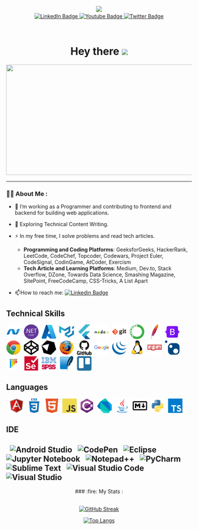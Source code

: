 <div align="center">
<div id="header" align="center">
  <img src="https://media.giphy.com/media/M9gbBd9nbDrOTu1Mqx/giphy.gif" width="100"/>
</div>

<div id="badges" align="center">
  <a href="https://www.linkedin.com/in/jucuacc/">
    <img src="https://img.shields.io/badge/LinkedIn-blue?style=for-the-badge&logo=linkedin&logoColor=white" alt="LinkedIn Badge"/>
  </a>
  <a href="https://www.youtube.com/channel/UCSaNg54oRT8KMPNRyCTKebw">
    <img src="https://img.shields.io/badge/YouTube-red?style=for-the-badge&logo=youtube&logoColor=white" alt="Youtube Badge"/>
  </a>
  <a href="https://twitter.com/JashimUddinAcc">
    <img src="https://img.shields.io/badge/Twitter-blue?style=for-the-badge&logo=twitter&logoColor=white" alt="Twitter Badge"/>
  </a>
</div>

<img src="https://komarev.com/ghpvc/?username=JuCuAcc&style=flat-square&color=blue" alt="" width="300px"/><br/>

<h1>
  Hey there
  <img src="https://media.giphy.com/media/hvRJCLFzcasrR4ia7z/giphy.gif" width="30px"/>
</h1>
</div>
<div align="center">
  <img src="https://media.giphy.com/media/dWesBcTLavkZuG35MI/giphy.gif" width="600" height="300"/>
</div>

---

### :man_technologist: About Me :

- :telescope: I’m working as a Programmer and contributing to frontend and backend for building web applications.

- :seedling: Exploring Technical Content Writing.

- :zap: In my free time, I solve problems and read tech articles.
  
  - **Programming and Coding Platforms**: GeeksforGeeks, HackerRank, LeetCode, CodeChef, Topcoder, Codewars, Project Euler, CodeSignal, CodinGame, AtCoder, Exercism
  - **Tech Article and Learning Platforms**: Medium, Dev.to, Stack Overflow, DZone, Towards Data Science, Smashing Magazine, SitePoint, FreeCodeCamp, CSS-Tricks, A List Apart



- :mailbox:How to reach me: [![Linkedin Badge](https://img.shields.io/badge/-Jashim-blue?style=flat&logo=Linkedin&logoColor=white)](https://www.linkedin.com/in/jucuacc/)



## Technical Skills

<div>
  <img src="https://github.com/devicons/devicon/blob/master/icons/dot-net/dot-net-original.svg"         title=".NET" alt=".NET" width="40" height="40"/>&nbsp;
  <img src="https://github.com/devicons/devicon/blob/master/icons/dotnetcore/dotnetcore-original.svg"   title=".NET Core" alt=".NET Core" width="40" height="40"/>&nbsp;
  <img src="https://github.com/devicons/devicon/blob/master/icons/azure/azure-original.svg"             title="Azure" alt="Azure" width="40" height="40"/>&nbsp;
  <img src="https://github.com/devicons/devicon/blob/master/icons/materialui/materialui-original.svg"   title="Material UI" alt="Material UI" width="40" height="40"/>&nbsp;
  <img src="https://github.com/devicons/devicon/blob/master/icons/flutter/flutter-original.svg"         title="Flutter" alt="Flutter" width="40" height="40"/>&nbsp;
  <img src="https://github.com/devicons/devicon/blob/master/icons/nodejs/nodejs-original-wordmark.svg"  title="NodeJS" alt="NodeJS" width="40" height="40"/>&nbsp;
  <img src="https://github.com/devicons/devicon/blob/master/icons/git/git-original-wordmark.svg"        title="Git" alt="Git" width="40" height="40"/>&nbsp;
  <img src="https://github.com/devicons/devicon/blob/master/icons/anaconda/anaconda-original.svg"           title="Anaconda"        alt="Anaconda"         width="40" height="40"/>&nbsp;
  <img src="https://github.com/devicons/devicon/blob/master/icons/apache/apache-original.svg"               title="Apache"          alt="Apache"           width="40" height="40"/>&nbsp;
  <img src="https://github.com/devicons/devicon/blob/master/icons/bootstrap/bootstrap-original.svg"         title="Bootstrap"       alt="Bootstrap"        width="40" height="40"/>&nbsp;
  <img src="https://github.com/devicons/devicon/blob/master/icons/chrome/chrome-original.svg"               title="Chrome"          alt="Chrome"           width="40" height="40"/>&nbsp;
  <img src="https://github.com/devicons/devicon/blob/master/icons/codepen/codepen-plain.svg"                title="Codepen"         alt="Codepen"          width="40" height="40"/>&nbsp;
  <img src="https://github.com/devicons/devicon/blob/master/icons/crystal/crystal-original.svg"             title="Crystal"         alt="Crystal"          width="40" height="40"/>&nbsp;
  <img src="https://github.com/devicons/devicon/blob/master/icons/firefox/firefox-original.svg"             title="Firefox"         alt="Firefox"          width="40" height="40"/>&nbsp;
  <img src="https://github.com/devicons/devicon/blob/master/icons/github/github-original-wordmark.svg"      title="GitHub"          alt="GitHub"           width="40" height="40"/>&nbsp;
  <img src="https://github.com/devicons/devicon/blob/master/icons/google/google-original-wordmark.svg"      title="Google"          alt="Google"           width="40" height="40"/>&nbsp;
  <img src="https://github.com/devicons/devicon/blob/master/icons/jquery/jquery-original.svg"                           title="Jquery"              alt="Jquery"                width="40" height="40"/>&nbsp;
  <img src="https://github.com/devicons/devicon/blob/master/icons/linux/linux-original.svg"                             title="Linux"               alt="Linux"                 width="40" height="40"/>&nbsp;
  <img src="https://github.com/devicons/devicon/blob/master/icons/npm/npm-original-wordmark.svg"                                 title="Npm"                 alt="Npm"                   width="40" height="40"/>&nbsp;
  <img src="https://github.com/devicons/devicon/blob/master/icons/nuget/nuget-original.svg"                             title="Nuget"               alt="Nuget"                 width="40" height="40"/>&nbsp;
  <img src="https://github.com/devicons/devicon/blob/master/icons/pytest/pytest-original.svg"                           title="Pytest"              alt="Pytest"                width="40" height="40"/>&nbsp;
  <img src="https://github.com/devicons/devicon/blob/master/icons/selenium/selenium-original.svg"              title="Selenium"            alt="Selenium"              width="40" height="40"/>&nbsp;
  <img src="https://github.com/devicons/devicon/blob/master/icons/spss/spss-original.svg"                      title="Spss"                alt="Spss"                  width="40" height="40"/>&nbsp;
  <img src="https://github.com/devicons/devicon/blob/master/icons/sqlite/sqlite-original.svg"              title="Sqlite"           alt="Sqlite"           width="40" height="40"/>&nbsp;
  <img src="https://github.com/devicons/devicon/blob/master/icons/trello/trello-plain.svg"              title="Trello"           alt="Trello"           width="40" height="40"/>&nbsp;
</div>

## Languages
&nbsp;
  <img src="https://github.com/devicons/devicon/blob/master/icons/angularjs/angularjs-original.svg"     title="AngularJS" alt="AngularJS" width="40" height="40"/>&nbsp;
  <img src="https://github.com/devicons/devicon/blob/master/icons/css3/css3-plain-wordmark.svg"         title="CSS3" alt="CSS" width="40" height="40"/>&nbsp;
  <img src="https://github.com/devicons/devicon/blob/master/icons/html5/html5-original.svg"             title="HTML5" alt="HTML" width="40" height="40"/>&nbsp;
  <img src="https://github.com/devicons/devicon/blob/master/icons/javascript/javascript-original.svg"   title="JavaScript" alt="JavaScript" width="40" height="40"/>&nbsp;
  <img src="https://github.com/devicons/devicon/blob/master/icons/csharp/csharp-original.svg"               title="Csharp"          alt="Csharp"           width="40" height="40"/>&nbsp;
  <img src="https://github.com/devicons/devicon/blob/master/icons/dart/dart-original.svg"                   title="Dart"            alt="Dart"             width="40" height="40"/>&nbsp;
  <img src="https://github.com/devicons/devicon/blob/master/icons/java/java-original.svg"                               title="Java"                alt="Java"                  width="40" height="40"/>&nbsp;
  <img src="https://github.com/devicons/devicon/blob/master/icons/markdown/markdown-original.svg"                       title="Markdown"            alt="Markdown"              width="40" height="40"/>&nbsp;
  <img src="https://github.com/devicons/devicon/blob/master/icons/python/python-original.svg"                           title="Python"              alt="Python"                width="40" height="40"/>&nbsp;
  <img src="https://github.com/devicons/devicon/blob/master/icons/typescript/typescript-original.svg"      title="Typescript"       alt="Typescript"       width="40" height="40"/>
&nbsp;
<!--
## IDE
&nbsp;
  <img src="https://github.com/devicons/devicon/blob/master/icons/visualstudio/visualstudio-plain.svg"  title="Visual Studio"    alt="Visual Studio"    width="40" height="40"/>&nbsp;
  <img src="https://github.com/devicons/devicon/blob/master/icons/vscode/vscode-original.svg"              title="Vscode"           alt="Vscode"         width="40" height="40"/>&nbsp;
  <img src="https://github.com/devicons/devicon/blob/master/icons/microsoftsqlserver/microsoftsqlserver-plain.svg"   title="MicrosoftSqlServer"  alt="MicrosoftSqlServer"    width="40" height="40"/>
&nbsp;
-->
## IDE
&nbsp;
![Android Studio](https://img.shields.io/badge/Android%20Studio-3DDC84.svg?style=for-the-badge&logo=android-studio&logoColor=white) &nbsp;
![CodePen](https://img.shields.io/badge/CodePen-white?style=for-the-badge&logo=codepen&logoColor=black) &nbsp;
![Eclipse](https://img.shields.io/badge/Eclipse-FE7A16.svg?style=for-the-badge&logo=Eclipse&logoColor=white) &nbsp;
![Jupyter Notebook](https://img.shields.io/badge/jupyter-%23FA0F00.svg?style=for-the-badge&logo=jupyter&logoColor=white) &nbsp;
![Notepad++](https://img.shields.io/badge/Notepad++-90E59A.svg?style=for-the-badge&logo=notepad%2b%2b&logoColor=black) &nbsp;
![PyCharm](https://img.shields.io/badge/pycharm-143?style=for-the-badge&logo=pycharm&logoColor=black&color=black&labelColor=green) &nbsp;
![Sublime Text](https://img.shields.io/badge/sublime_text-%23575757.svg?style=for-the-badge&logo=sublime-text&logoColor=important) &nbsp;
![Visual Studio Code](https://img.shields.io/badge/Visual%20Studio%20Code-0078d7.svg?style=for-the-badge&logo=visual-studio-code&logoColor=white) &nbsp;
![Visual Studio](https://img.shields.io/badge/Visual%20Studio-5C2D91.svg?style=for-the-badge&logo=visual-studio&logoColor=white)
&nbsp;
---

<div  align="center">
### :fire: My Stats :
<br/><br/>

[![GitHub Streak](http://github-readme-streak-stats.herokuapp.com?user=JuCuAcc)](https://git.io/streak-stats)


[![Top Langs](https://github-readme-stats.vercel.app/api/top-langs/?username=JuCuAcc&layout=compact&theme=vision-friendly-dark)](https://github.com/anuraghazra/github-readme-stats)



</div>
